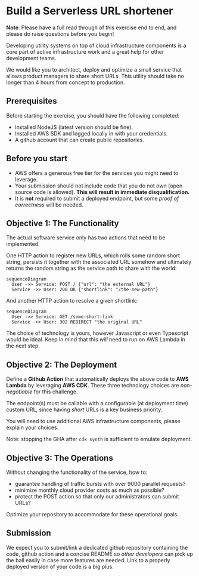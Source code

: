 # Build a Serverless URL shortener

**Note**:
Please have a full read through of this exercise end to end, and please do raise questions before you begin!

Developing utility systems on top of cloud infrastructure components is a core
part of active infrastructure work and a great help for other development teams.

We would like you to architect, deploy and optimize a small service that allows
product managers to share short URLs. This utility should take no longer than
4 hours from concept to production.

## Prerequisites

Before starting the exercise, you should have the following completed:

- Installed NodeJS (latest version should be fine).
- Installed AWS SDK and logged locally in with your credentials.
- A github account that can create public repositories.

## Before you start

- AWS offers a generous free tier for the services you might need to leverage.
- Your submission should not include code that you do not own (open source code is allowed).
  **This will result in immediate disqualification.**
- It is **not** required to submit a deployed endpoint, but some _proof of correctness_
  will be needed.

## Objective 1: The Functionality

The actual software service only has two actions that need to be implemented.

One HTTP action to register new URLs, which rolls some random short string,
persists it together with the associated URL somehow and ultimately returns
the random string as the service path to share with the world:

```mermaid
sequenceDiagram
  User ->> Service: POST / {"url": "the external URL"}
  Service ->> User: 200 OK {"shortlink": "/the-new-path"}
```

And another HTTP action to resolve a given shortlink:

```mermaid
sequenceDiagram
  User ->> Service: GET /some-short-link
  Service ->> User: 302 REDIRECT "the original URL"
```

The choice of technology is yours, however Javascript or even Typescript would be
ideal. Keep in mind that this _will_ need to run on AWS Lambda in the next step.

## Objective 2: The Deployment

Define a **Github Action** that automatically deploys the above code to
**AWS Lambda** by leveraging **AWS CDK**.
These three technology choices are _non-negotiable_ for this challenge.

The endpoint(s) must be callable with a configurable (at deployment time)
custom URL, since having _short_ URLs is a key business priority.

You will need to use additional AWS infrastructure components, please explain
your choices.

Note: stopping the GHA after `cdk synth` is sufficient to emulate deployment.

## Objective 3: The Operations

Without changing the functionality of the service, how to:

- guarantee handling of traffic bursts with over 9000 parallel requests?
- minimize monthly cloud provider costs as much as possible?
- protect the POST action so that only our administrators can submit URLs?

Optimize your repository to accommodate for these operational goals.

## Submission

We expect you to submit/link a dedicated github repository containing the
code, github action and a concise README so _other developers_ can pick up the
ball easily in case more features are needed. Link to a properly deployed
version of your code is a big plus.